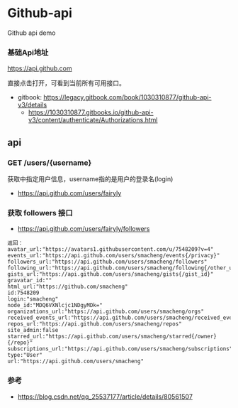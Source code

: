 # Github-api

Github api demo

### 基础Api地址

https://api.github.com

直接点击打开，可看到当前所有可用接口。

- gitbook: https://legacy.gitbook.com/book/1030310877/github-api-v3/details
  - https://1030310877.gitbooks.io/github-api-v3/content/authenticate/Authorizations.html


## api

### GET /users/{username}

获取中指定用户信息，username指的是用户的登录名(login)

- https://api.github.com/users/fairyly

### 获取 followers 接口
- https://api.github.com/users/fairyly/followers

```
返回：
avatar_url:"https://avatars1.githubusercontent.com/u/7548209?v=4"
events_url:"https://api.github.com/users/smacheng/events{/privacy}"
followers_url:"https://api.github.com/users/smacheng/followers"
following_url:"https://api.github.com/users/smacheng/following{/other_user}"
gists_url:"https://api.github.com/users/smacheng/gists{/gist_id}"
gravatar_id:""
html_url:"https://github.com/smacheng"
id:7548209
login:"smacheng"
node_id:"MDQ6VXNlcjc1NDgyMDk="
organizations_url:"https://api.github.com/users/smacheng/orgs"
received_events_url:"https://api.github.com/users/smacheng/received_events"
repos_url:"https://api.github.com/users/smacheng/repos"
site_admin:false
starred_url:"https://api.github.com/users/smacheng/starred{/owner}{/repo}"
subscriptions_url:"https://api.github.com/users/smacheng/subscriptions"
type:"User"
url:"https://api.github.com/users/smacheng"
```





### 参考
- https://blog.csdn.net/qq_25537177/article/details/80561507
